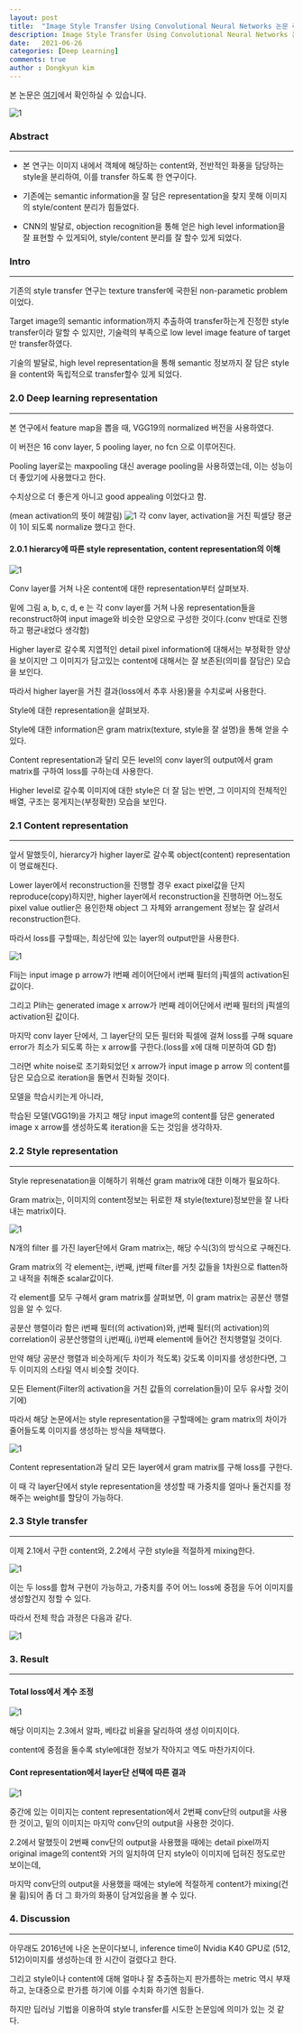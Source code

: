 ```yaml
---
layout: post
title:  "Image Style Transfer Using Convolutional Neural Networks 논문 리뷰" 
description: Image Style Transfer Using Convolutional Neural Networks 논문을 읽고 요약한 내용입니다.
date:   2021-06-26
categories: [Deep Learning]
comments: true
author : Dongkyun kim
---
```


본 논문은 [여기](https://www.cv-foundation.org/openaccess/content_cvpr_2016/papers/Gatys_Image_Style_Transfer_CVPR_2016_paper.pdf)에서 확인하실 수 있습니다.

![1](/assets/img/Deep_learning/210626/1.PNG)

### Abstract
---

* 본 연구는 이미지 내에서 객체에 해당하는 content와, 전반적인 화풍을 담당하는 style을 분리하여, 이를 transfer 하도록 한 연구이다.

* 기존에는 semantic information을 잘 담은 representation을 찾지 못해 이미지의 style/content 분리가 힘들었다.

* CNN의 발달로, objection recognition을 통해 얻은 high level information을 잘 표현할 수 있게되어, style/content 분리를 잘 할수 있게 되었다.

### Intro
---
기존의 style transfer 연구는 texture transfer에 국한된 non-parametic problem이었다.

Target image의 semantic information까지 추출하여 transfer하는게 진정한 style transfer이라 말할 수 있지만, 기술력의 부족으로 low level image feature of target만 transfer하였다.

기술의 발달로, high level representation을 통해 semantic 정보까지 잘 담은 style을 content와 독립적으로 transfer할수 있게 되었다.


### 2.0 Deep learning representation
---

본 연구에서 feature map을 뽑을 때, VGG19의 normalized 버전을 사용하였다.

이 버전은 16 conv layer, 5 pooling layer, no fcn 으로 이루어진다.

Pooling layer로는 maxpooling 대신 average pooling을 사용하였는데, 이는 성능이 더 좋았기에 사용했다고 한다.

수치상으로 더 좋은게 아니고 good appealing 이었다고 함.

(mean activation의 뜻이 헤깔림)
![1](/assets/img/Deep_learning/210626/2.PNG)
각 conv layer, activation을 거친 픽셀당  평균이 1이 되도록 normalize 했다고 한다.

#### 2.0.1 hierarcy에 따른 style representation, content representation의 이해

![1](/assets/img/Deep_learning/210626/4.PNG)

Conv layer를 거쳐 나온 content에 대한 representation부터 살펴보자. 

밑에 그림 a, b, c, d, e 는 각 conv layer를 거쳐 나옹 representation들을 reconstruct하여 input image와 비슷한 모양으로 구성한 것이다.(conv 반대로 진행하고 평균내었다 생각함)

Higher layer로 갈수록 지엽적인 detail pixel information에 대해서는 부정확한 양상을 보이지만 그 이미지가 담고있는 content에 대해서는 잘 보존된(의미를 잘담은) 모습을 보인다.

따라서 higher layer을 거친 결과(loss에서 추후 사용)물을 수치로써 사용한다.

Style에 대한 representation을 살펴보자.

Style에 대한 information은 gram matrix(texture, style을 잘 설명)을 통해 얻을 수 있다.

Content representation과 달리 모든 level의 conv layer의 output에서 gram matrix를 구하여 loss를 구하는데 사용한다.

Higher level로 갈수록 이미지에 대한 style은 더 잘 담는 반면, 그 이미지의 전체적인 배열, 구조는 뭉게지는(부정확한) 모습을 보인다.

### 2.1 Content representation
---
앞서 말했듯이, hierarcy가 higher layer로 갈수록 object(content) representation이 명료해진다.

Lower layer에서 reconstruction을 진행할 경우 exact pixel값을 단지 reproduce(copy)하지만, higher layer에서 reconstruction을 진행하면 어느정도 pixel value outlier은 용인한채 object 그 자체와 arrangement 정보는 잘 살려서 reconstruction한다.

따라서 loss를 구할때는, 최상단에 있는 layer의 output만을 사용한다.


![1](/assets/img/Deep_learning/210626/5.PNG)

Flij는 input image p arrow가  l번째 레이어단에서 i번째 필터의 j픽셀의 activation된 값이다.

그리고 Plih는 generated image x arrow가 l번째 레이어단에서 i번째 필터의 j픽셀의 activation된 값이다.

마지막 conv layer 단에서, 그 layer단의 모든 필터와 픽셀에 걸쳐 loss를 구해 square error가 최소가 되도록 하는 x arrow를 구한다.(loss를 x에 대해 미분하여 GD 함)

그러면 white noise로 초기화되었던 x arrow가 input image p arrow 의 content를 담은 모습으로 iteration을 돌면서 진화될 것이다.

모델을 학습시키는게 아니라,

학습된 모델(VGG19)을 가지고 해당 input image의 content를 담은 generated image x arrow를 생성하도록 iteration을 도는 것임을 생각하자.


### 2.2 Style representation
---

Style represenatation을 이해하기 위해선 gram matrix에 대한 이해가 필요하다.

Gram matrix는, 이미지의 content정보는 뒤로한 채 style(texture)정보만을 잘 나타내는 matrix이다.

![1](/assets/img/Deep_learning/210626/7.PNG)

N개의 filter 를 가진 layer단에서 Gram matrix는, 해당 수식(3)의 방식으로 구해진다.

Gram matrix의 각 element는, i번째, j번째 filter를 거칫 값들을 1차원으로 flatten하고 내적을 취해준 scalar값이다.

각 element를 모두 구해서 gram matrix를 살펴보면, 이 gram matrix는 공분산 행렬임을 알 수 있다.

공분산 행렬이라 함은 i번째 필터(의 activation)와, j번째 필터(의 activation)의  correlation이 공분산행렬의 i,j번째(j, i)번째  element에 들어간 전치행렬일 것이다.

만약 해당 공분산 행렬과 비슷하게(두 차이가 적도록) 갖도록 이미지를 생성한다면, 그 두 이미지의 스타일 역시 비슷할 것이다.

모든 Element(Filter의 activation을 거친 값들의 correlation들)이 모두 유사할 것이기에)

따라서 해당 논문에서는 style representation을 구할때에는 gram matrix의 차이가 줄어들도록 이미지를 생성하는 방식을 채택했다. 

![1](/assets/img/Deep_learning/210626/8.PNG)

Content representation과 달리 모든 layer에서 gram matrix를 구해 loss를 구한다.

이 때 각 layer단에서 style representation을 생성할 때 가중치를 얼마나 둘건지를 정해주는 weight를 할당이 가능하다.


### 2.3 Style transfer
---

이제 2.1에서 구한 content와, 2.2에서 구한 style을 적절하게 mixing한다.

![1](/assets/img/Deep_learning/210626/9.PNG)

이는 두 loss를 합쳐 구현이 가능하고, 가중치를 주어 어느 loss에 중점을 두어 이미지를 생성할건지 정할 수 있다.

따라서 전체 학습 과정은 다음과 같다.

![1](/assets/img/Deep_learning/210626/10.PNG)


### 3. Result
---

#### Total loss에서 계수 조정
![1](/assets/img/Deep_learning/210626/11.PNG)

해당 이미지는 2.3에서 알파, 베타값 비율을 달리하여 생성 이미지이다.

content에 중점을 둘수록 style에대한 정보가 작아지고 역도 마찬가지이다.

#### Cont representation에서 layer단 선택에 따른 결과

![1](/assets/img/Deep_learning/210626/12.PNG)

중간에 있는 이미지는 content representation에서 2번째 conv단의 output을 사용한 것이고, 밑의 이미지는 마지막 conv단의 output을 사용한 것이다.

2.2에서 말했듯이 2번째 conv단의 output을 사용했을 때에는 detail pixel까지 original image의 content와 거의 일치하여 단지 style이 이미지에 덥혀진 정도로만 보이는데, 

마지막 conv단의 output을 사용했을 때에는 style에 적절하게 content가 mixing(건물 휨)되어 좀 더 그 화가의 화풍이 담겨있음을 볼 수 있다.


### 4. Discussion
---

아무래도 2016년에 나온 논문이다보니, inference time이 Nvidia K40 GPU로 (512, 512)이미지를 생성하는데 한 시간이 걸렸다고 한다.

그리고 style이나 content에 대해 얼마나 잘 추출하는지 판가름하는 metric 역시 부재하고, 눈대중으로 판가름 하기에 이를 수치화 하기엔 힘들다.

하지만 딥러닝 기법을 이용하여 style transfer를 시도한 논문임에 의미가 있는 것 같다.